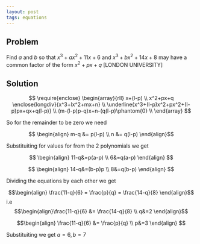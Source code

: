 ```yaml
---
layout: post
tags: equations
---
```


## Problem

Find $a$ and $b$ so that $x^3+ax^2+11x+6$ and $x^3+bx^2+14x+8$ may  have a common factor of the form $x^2+px+q$ [LONDON UNIVERSITY]

## Solution

$$
\require{enclose}
\begin{array}{rll}
    x+(l-p) \\
   x^2+px+q \enclose{longdiv}{x^3+lx^2+mx+n} \\
      \underline{x^3+(l-p)x^2+px^2+(l-p)px+qx+q(l-p)} \\
      (m-(l-p)p-q)x+n-(q(l-p)\phantom{0} \\
\end{array}
$$

So for the remainder to be zero we need

$$ \begin{align} m-q &= p(l-p) \\
                  n &= q(l-p) \end{align}$$
  
Substituiting for values for from the 2 polynomials we get 

$$ \begin{align} 11-q&=p(a-p) \\
  6&=q(a-p) \end{align} $$ 

$$ \begin{align} 14-q&=(b-p)p \\
  8&=q(b-p) \end{align} $$ 
  
Dividing the equations by each other we get

$$\begin{align} \frac{11-q}{6} = \frac{p}{q} = \frac{14-q}{8} \end{align}$$
i.e
$$\begin{align}\frac{11-q}{6} &= \frac{14-q}{8} \\
       q&=2 \end{align}$$

$$\begin{align} \frac{11-q}{6} &= \frac{p}{q} \\
           p&=3 \end{align} $$

Substituiting we get $a=6, b=7$
				 